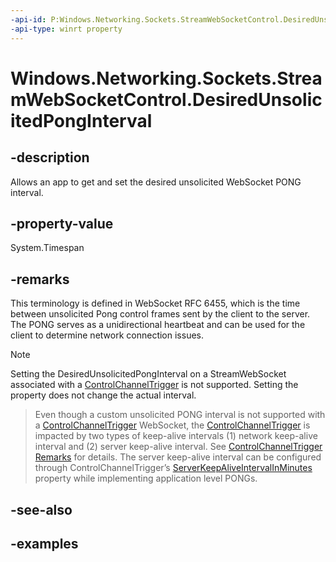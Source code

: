 ```yaml
---
-api-id: P:Windows.Networking.Sockets.StreamWebSocketControl.DesiredUnsolicitedPongInterval
-api-type: winrt property
---
```


<!-- Property syntax.
public TimeSpan DesiredUnsolicitedPongInterval { get;  set; }
-->

# Windows.Networking.Sockets.StreamWebSocketControl.DesiredUnsolicitedPongInterval

## -description
Allows an app to get and set the desired unsolicited WebSocket PONG interval.
## -property-value
System.Timespan
## -remarks
This terminology is defined in WebSocket RFC 6455, which is the time between unsolicited Pong control frames sent by the client to the server. The PONG serves as a unidirectional heartbeat and can be used for the client to determine network connection issues.  

> [!NOTE]
> Setting the DesiredUnsolicitedPongInterval on a StreamWebSocket associated with a [ControlChannelTrigger](https://docs.microsoft.com/uwp/api/Windows.Networking.Sockets.ControlChannelTrigger) is not supported. Setting the property does not change the actual interval.

> Even though a custom unsolicited PONG interval is not supported with a [ControlChannelTrigger](https://docs.microsoft.com/uwp/api/Windows.Networking.Sockets.ControlChannelTrigger) WebSocket, the [ControlChannelTrigger](https://docs.microsoft.com/uwp/api/Windows.Networking.Sockets.ControlChannelTrigger) is impacted by two types of keep-alive intervals  (1) network keep-alive interval and (2) server keep-alive interval. See [ControlChannelTrigger Remarks](https://docs.microsoft.com/uwp/api/Windows.Networking.Sockets.ControlChannelTrigger#Remarks) for details. The server keep-alive interval can be configured through ControlChannelTrigger’s [ServerKeepAliveIntervalInMinutes](https://docs.microsoft.com/uwp/api/windows.networking.sockets.controlchanneltrigger#Windows_Networking_Sockets_ControlChannelTrigger_ServerKeepAliveIntervalInMinutes) property while implementing application level PONGs. 
## -see-also

## -examples

